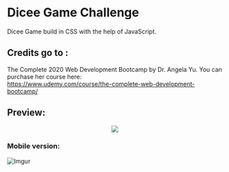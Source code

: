 # Dicee Game Challenge

Dicee Game build in CSS with the help of JavaScript.

 ## Credits go to :
 The Complete 2020 Web Development Bootcamp by Dr. Angela Yu.
 You can purchase her course here: 
 <br>
 https://www.udemy.com/course/the-complete-web-development-bootcamp/

 ## Preview:

 <p align="center">
  <img src="https://media.giphy.com/media/mECz9h2QNjrWCZqi93/source.gif">
</p>


### Mobile version:

![Imgur](https://i.imgur.com/BA9yIUd.png?1)
 

